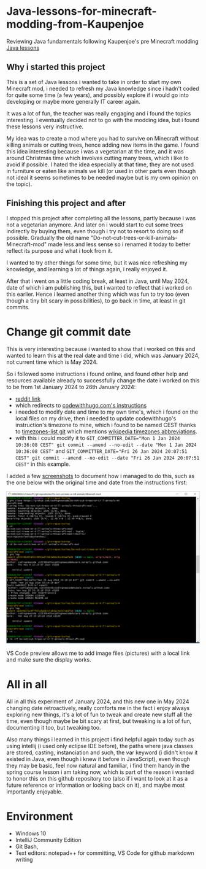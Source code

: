 # Java-lessons-for-minecraft-modding-from-Kaupenjoe
Reviewing Java fundamentals following Kaupenjoe's pre Minecraft modding [Java lessons](https://www.youtube.com/playlist?list=PLKGarocXCE1Egp6soRNlflWJWc44sau40)

## Why i started this project

This is a set of Java lessons i wanted to take in order to start my own Minecraft mod, i needed to refresh my Java knowledge since i hadn't coded for quite some time (a few years), and possibly explore if i would go into developing or maybe more generally IT career again.

It was a lot of fun, the teacher was really engaging and i found the topics interesting. I eventually decided not to go with the modding idea, but i found these lessons very instructive.

My idea was to create a mod where you had to survive on Minecraft without killing animals or cutting trees, hence adding new items in the game. I found this idea interesting because i was a vegetarian at the time, and it was around Christmas time which involves cutting many trees, which i like to avoid if possible. I hated the idea especially at that time, they are not used in furniture or eaten like animals we kill (or used in other parts even though not ideal it seems sometimes to be needed maybe but is my own opinion on the topic).

## Finishing this project and after

I stopped this project after completing all the lessons, partly because i was not a vegetarian anymore. And later on i would start to cut some trees indirectly by buying them, even though i try not to resort to doing so if possible. Gradually the old name "Do-not-cut-trees-or-kill-animals-Minecraft-mod" made less and less sense so i renamed it today to better reflect its purpose and what i took from it.

I wanted to try other things for some time, but it was nice refreshing my knowledge, and learning a lot of things again, i really enjoyed it.

After that i went on a little coding break, at least in Java, until May 2024, date of which i am publishing this, but i wanted to reflect that i worked on this earlier. Hence i learned another thing which was fun to try too (even though a tiny bit scary in possibilities), to go back in time, at least in git commits.

# Change git commit date
This is very interesting because i wanted to show that i worked on this and wanted to learn this at the real date and time i did, which was January 2024, not current time which is May 2024.

So i followed some instructions i found online, and found other help and resources available already to successfully change the date i worked on this to be from 1st January 2024 to 26th January 2024:
- [reddit link](https://www.reddit.com/r/github/comments/9kcc1r/comment/e6zh4b6/?utm_source=share&utm_medium=web3x&utm_name=web3xcss&utm_term=1&utm_content=share_button/)
- which redirects to [codewithhugo.com's instructions](https://codewithhugo.com/change-the-date-of-a-git-commit/#set-the-date-of-the-last-commit-to-an-arbitrary-date)
- i needed to modify date and time to my own time's, which i found on the local files on my drive, then i needed to update codewithhugo's instruction's timezone to mine, which i found to be named CEST thanks to [timezones-list git](https://github.com/omsrivastava/timezones-list) which mentions [wikipedia timezones abbreviations](https://en.wikipedia.org/wiki/List_of_tz_database_time_zones).
- with this i could modify it to `GIT_COMMITTER_DATE="Mon 1 Jan 2024 10:36:08 CEST" git commit --amend --no-edit --date "Mon 1 Jan 2024 10:36:08 CEST"` and `GIT_COMMITTER_DATE="Fri 26 Jan 2024 20:07:51 CEST" git commit --amend --no-edit --date "Fri 26 Jan 2024 20:07:51 CEST"` in this example.

I added a few [screenshots](./pictures) to document how i managed to do this, such as the one below with the original time and date from the instructions first:

![go back in time example in image of git commit](./pictures/git%20bash%20change%20commit%20time%20example%200v2.PNG)

VS Code preview allows me to add image files (pictures) with a local link and make sure the display works.

# All in all

All in all this experiment of January 2024, and this new one in May 2024 changing date retroactively, really comforts me in the fact i enjoy always exploring new things, it's a lot of fun to tweak and create new stuff all the time, even though maybe be bit scary at first, but tweaking is a lot of fun, documenting it too, but tweaking too.

Also many things i learned in this project i find helpful again today such as using intellij (i used only eclipse IDE before), the paths where java classes are stored, casting, instanciation and such, the var keyword (i didn't know it existed in Java, even though i knew it before in JavaScript), even though they may be basic, feel now natural and familiar, i find them handy in the spring course lesson i am taking now, which is part of the reason i wanted to honor this on this github repository too (also if i want to look at it as a future reference or information or looking back on it), and maybe most importantly enjoyable.

# Environment

- Windows 10
- IntelliJ Community Edition
- Git Bash,
- Text editors: notepad++ for committing, VS Code for github markdown writing
